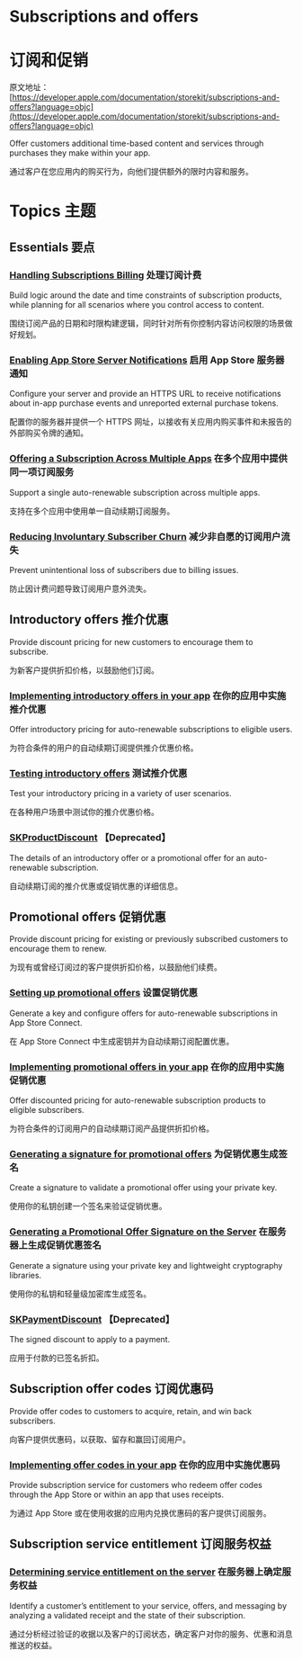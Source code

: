 # Subscriptions and offers
# 订阅和促销

原文地址：[https://developer.apple.com/documentation/storekit/subscriptions-and-offers?language=objc](https://developer.apple.com/documentation/storekit/subscriptions-and-offers?language=objc)

Offer customers additional time-based content and services through purchases they make within your app.

通过客户在您应用内的购买行为，向他们提供额外的限时内容和服务。

# Topics 主题

## Essentials 要点

### [Handling Subscriptions Billing](https://developer.apple.com/documentation/storekit/handling-subscriptions-billing?language=objc) 处理订阅计费

Build logic around the date and time constraints of subscription products, while planning for all scenarios where you control access to content.

围绕订阅产品的日期和时限构建逻辑，同时针对所有你控制内容访问权限的场景做好规划。

### [Enabling App Store Server Notifications](https://developer.apple.com/documentation/storekit/enabling-app-store-server-notifications?language=objc) 启用 App Store 服务器通知

Configure your server and provide an HTTPS URL to receive notifications about in-app purchase events and unreported external purchase tokens.

配置你的服务器并提供一个 HTTPS 网址，以接收有关应用内购买事件和未报告的外部购买令牌的通知。

### [Offering a Subscription Across Multiple Apps](https://developer.apple.com/documentation/storekit/offering-a-subscription-across-multiple-apps?language=objc) 在多个应用中提供同一项订阅服务

Support a single auto-renewable subscription across multiple apps.

支持在多个应用中使用单一自动续期订阅服务。

### [Reducing Involuntary Subscriber Churn](https://developer.apple.com/documentation/storekit/reducing-involuntary-subscriber-churn?language=objc) 减少非自愿的订阅用户流失

Prevent unintentional loss of subscribers due to billing issues.

防止因计费问题导致订阅用户意外流失。

## Introductory offers 推介优惠

Provide discount pricing for new customers to encourage them to subscribe.

为新客户提供折扣价格，以鼓励他们订阅。

### [Implementing introductory offers in your app](https://developer.apple.com/documentation/storekit/implementing-introductory-offers-in-your-app?language=objc) 在你的应用中实施推介优惠

Offer introductory pricing for auto-renewable subscriptions to eligible users.

为符合条件的用户的自动续期订阅提供推介优惠价格。

### [Testing introductory offers](https://developer.apple.com/documentation/storekit/testing-introductory-offers?language=objc) 测试推介优惠

Test your introductory pricing in a variety of user scenarios.

在各种用户场景中测试你的推介优惠价格。

### [SKProductDiscount](https://developer.apple.com/documentation/storekit/skproductdiscount?language=objc) 【Deprecated】

The details of an introductory offer or a promotional offer for an auto-renewable subscription.

自动续期订阅的推介优惠或促销优惠的详细信息。

## Promotional offers 促销优惠

Provide discount pricing for existing or previously subscribed customers to encourage them to renew.

为现有或曾经订阅过的客户提供折扣价格，以鼓励他们续费。

### [Setting up promotional offers](https://developer.apple.com/documentation/storekit/setting-up-promotional-offers?language=objc) 设置促销优惠

Generate a key and configure offers for auto-renewable subscriptions in App Store Connect. 

在 App Store Connect 中生成密钥并为自动续期订阅配置优惠。

### [Implementing promotional offers in your app](https://developer.apple.com/documentation/storekit/implementing-promotional-offers-in-your-app?language=objc) 在你的应用中实施促销优惠

Offer discounted pricing for auto-renewable subscription products to eligible subscribers.

为符合条件的订阅用户的自动续期订阅产品提供折扣价格。

### [Generating a signature for promotional offers](https://developer.apple.com/documentation/storekit/generating-a-signature-for-promotional-offers?language=objc) 为促销优惠生成签名

Create a signature to validate a promotional offer using your private key.

使用你的私钥创建一个签名来验证促销优惠。

### [Generating a Promotional Offer Signature on the Server](https://developer.apple.com/documentation/storekit/generating-a-promotional-offer-signature-on-the-server?language=objc) 在服务器上生成促销优惠签名

Generate a signature using your private key and lightweight cryptography libraries.

使用你的私钥和轻量级加密库生成签名。

### [SKPaymentDiscount](https://developer.apple.com/documentation/storekit/skpaymentdiscount?language=objc) 【Deprecated】

The signed discount to apply to a payment.

应用于付款的已签名折扣。

## Subscription offer codes 订阅优惠码

Provide offer codes to customers to acquire, retain, and win back subscribers.

向客户提供优惠码，以获取、留存和赢回订阅用户。

### [Implementing offer codes in your app](https://developer.apple.com/documentation/storekit/implementing-offer-codes-in-your-app?language=objc) 在你的应用中实施优惠码

Provide subscription service for customers who redeem offer codes through the App Store or within an app that uses receipts.

为通过 App Store 或在使用收据的应用内兑换优惠码的客户提供订阅服务。

## Subscription service entitlement 订阅服务权益

### [Determining service entitlement on the server](https://developer.apple.com/documentation/storekit/determining-service-entitlement-on-the-server?language=objc) 在服务器上确定服务权益

Identify a customer’s entitlement to your service, offers, and messaging by analyzing a validated receipt and the state of their subscription.

通过分析经过验证的收据以及客户的订阅状态，确定客户对你的服务、优惠和消息推送的权益。
